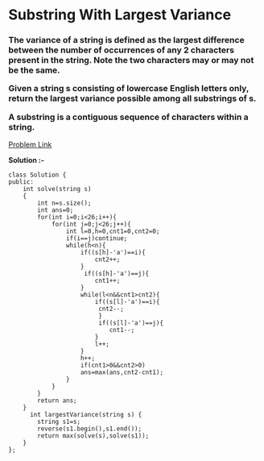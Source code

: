 # Substring With Largest Variance

<h3>
The variance of a string is defined as the largest difference between the number of occurrences of any 2 characters present in the string. Note the two characters may or may not be the same.

Given a string s consisting of lowercase English letters only, return the largest variance possible among all substrings of s.

A substring is a contiguous sequence of characters within a string.

</h3>

[Problem Link](https://leetcode.com/problems/substring-with-largest-variance/description/)

**Solution :-**

```
class Solution {
public:
    int solve(string s)
    {
        int n=s.size();
        int ans=0;
        for(int i=0;i<26;i++){
            for(int j=0;j<26;j++){
                int l=0,h=0,cnt1=0,cnt2=0;
                if(i==j)continue;
                while(h<n){
                    if((s[h]-'a')==i){
                        cnt2++;
                    }
                     if((s[h]-'a')==j){
                        cnt1++;
                    }
                    while(l<n&&cnt1>cnt2){
                        if((s[l]-'a')==i){
                         cnt2--;
                         }
                         if((s[l]-'a')==j){
                            cnt1--;
                        } 
                        l++;
                    }
                    h++;
                    if(cnt1>0&&cnt2>0)
                    ans=max(ans,cnt2-cnt1);
                }
            }
        }
        return ans; 
    }  
      int largestVariance(string s) {
        string s1=s;
        reverse(s1.begin(),s1.end());
        return max(solve(s),solve(s1));
    }
};
```
